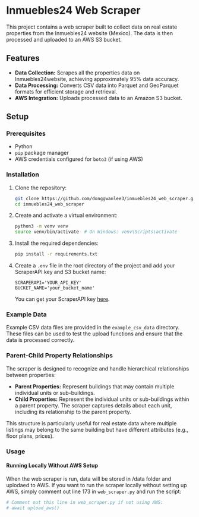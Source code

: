 # Inmuebles24 Web Scraper

This project contains a web scraper built to collect data on real estate properties from the Inmuebles24 website (Mexico). The data is then processed and uploaded to an AWS S3 bucket.

## Features
- **Data Collection:** Scrapes all the properties data on Inmuebles24website, achieving approximately 95% data accuracy.
- **Data Processing:** Converts CSV data into Parquet and GeoParquet formats for efficient storage and retrieval.
- **AWS Integration:** Uploads processed data to an Amazon S3 bucket.

## Setup

### Prerequisites
- Python
- `pip` package manager
- AWS credentials configured for `boto3` (if using AWS)

### Installation

1. Clone the repository:
    ```bash
    git clone https://github.com/donggwanlee3/inmuebles24_web_scraper.git
    cd inmuebles24_web_scraper
    ```

2. Create and activate a virtual environment:
    ```bash
    python3 -m venv venv
    source venv/bin/activate  # On Windows: venv\Scripts\activate
    ```

3. Install the required dependencies:
    ```bash
    pip install -r requirements.txt
    ```

4. Create a `.env` file in the root directory of the project and add your ScraperAPI key and S3 bucket name:
    ```plaintext
    SCRAPERAPI='YOUR_API_KEY'
    BUCKET_NAME='your_bucket_name'
    ```

    You can get your ScraperAPI key [here]([https://www.scraperapi.com/](https://www.scraperapi.com/solutions/scraping-api/)).

### Example Data

Example CSV data files are provided in the `example_csv_data` directory. These files can be used to test the upload functions and ensure that the data is processed correctly.

### Parent-Child Property Relationships

The scraper is designed to recognize and handle hierarchical relationships between properties:

- **Parent Properties:** Represent buildings that may contain multiple individual units or sub-buildings.
- **Child Properties:** Represent the individual units or sub-buildings within a parent property. The scraper captures details about each unit, including its relationship to the parent property.

This structure is particularly useful for real estate data where multiple listings may belong to the same building but have different attributes (e.g., floor plans, prices).

### Usage

#### Running Locally Without AWS Setup
When the web scraper is run, data will be stored in /data folder and uplodaed to AWS. If you want to run the scraper locally without setting up AWS, simply comment out line 173 in `web_scraper.py` and run the script:

```python
# Comment out this line in web_scraper.py if not using AWS:
# await upload_aws()
